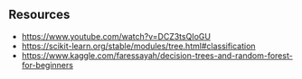 ## Resources
- https://www.youtube.com/watch?v=DCZ3tsQIoGU
- https://scikit-learn.org/stable/modules/tree.html#classification
- https://www.kaggle.com/faressayah/decision-trees-and-random-forest-for-beginners

